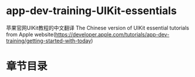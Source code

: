 # app-dev-training-UIKit-essentials
苹果官网UIKit教程的中文翻译 The Chinese version of UIKit essential tutorials from Apple website(https://developer.apple.com/tutorials/app-dev-training/getting-started-with-today)

# 章节目录
